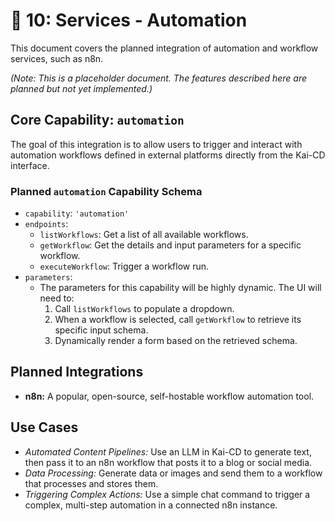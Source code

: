 # 🤖 10: Services - Automation

This document covers the planned integration of automation and workflow services, such as n8n.

*(Note: This is a placeholder document. The features described here are planned but not yet implemented.)*

## Core Capability: `automation`

The goal of this integration is to allow users to trigger and interact with automation workflows defined in external platforms directly from the Kai-CD interface.

### Planned `automation` Capability Schema
- `capability`: `'automation'`
- `endpoints`:
    - `listWorkflows`: Get a list of all available workflows.
    - `getWorkflow`: Get the details and input parameters for a specific workflow.
    - `executeWorkflow`: Trigger a workflow run.
- `parameters`:
    - The parameters for this capability will be highly dynamic. The UI will need to:
        1. Call `listWorkflows` to populate a dropdown.
        2. When a workflow is selected, call `getWorkflow` to retrieve its specific input schema.
        3. Dynamically render a form based on the retrieved schema.

## Planned Integrations
- **n8n:** A popular, open-source, self-hostable workflow automation tool.

## Use Cases
- *Automated Content Pipelines:* Use an LLM in Kai-CD to generate text, then pass it to an n8n workflow that posts it to a blog or social media.
- *Data Processing:* Generate data or images and send them to a workflow that processes and stores them.
- *Triggering Complex Actions:* Use a simple chat command to trigger a complex, multi-step automation in a connected n8n instance. 